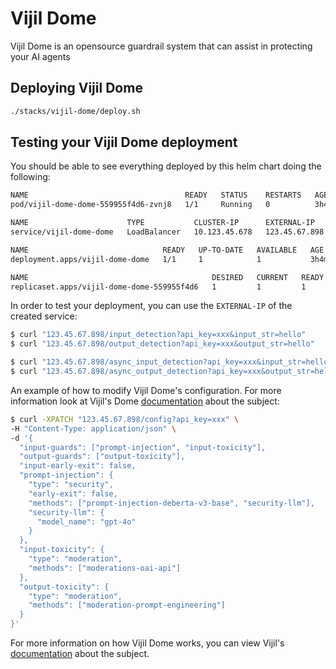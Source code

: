 # Vijil Dome

Vijil Dome is an opensource guardrail system that can assist in protecting your AI agents

## Deploying Vijil Dome

```bash
./stacks/vijil-dome/deploy.sh
```

## Testing your Vijil Dome deployment

You should be able to see everything deployed by this helm chart doing the following:
```bash
NAME                                   READY   STATUS    RESTARTS   AGE
pod/vijil-dome-dome-559955f4d6-zvnj8   1/1     Running   0          3h4m

NAME                      TYPE           CLUSTER-IP      EXTERNAL-IP     PORT(S)        AGE
service/vijil-dome-dome   LoadBalancer   10.123.45.678   123.45.67.898   80:31809/TCP   3h4m

NAME                              READY   UP-TO-DATE   AVAILABLE   AGE
deployment.apps/vijil-dome-dome   1/1     1            1           3h4m

NAME                                         DESIRED   CURRENT   READY   AGE
replicaset.apps/vijil-dome-dome-559955f4d6   1         1         1       3h4m
```

In order to test your deployment, you can use the `EXTERNAL-IP` of the created service:
```bash
$ curl "123.45.67.898/input_detection?api_key=xxx&input_str=hello"
$ curl "123.45.67.898/output_detection?api_key=xxx&output_str=hello"

$ curl "123.45.67.898/async_input_detection?api_key=xxx&input_str=hello"
$ curl "123.45.67.898/async_output_detection?api_key=xxx&output_str=hello"
```

An example of how to modify Vijil Dome's configuration. For more information look at Vijil's Dome [documentation](https://docs.vijil.ai/dome/config.html) about the subject:
```bash
$ curl -XPATCH "123.45.67.898/config?api_key=xxx" \
-H "Content-Type: application/json" \
-d '{
  "input-guards": ["prompt-injection", "input-toxicity"],
  "output-guards": ["output-toxicity"],
  "input-early-exit": false,
  "prompt-injection": {
    "type": "security",
    "early-exit": false,
    "methods": ["prompt-injection-deberta-v3-base", "security-llm"],
    "security-llm": {
      "model_name": "gpt-4o"
    }
  },
  "input-toxicity": {
    "type": "moderation",
    "methods": ["moderations-oai-api"]
  },
  "output-toxicity": {
    "type": "moderation",
    "methods": ["moderation-prompt-engineering"]
  }
}'
```

For more information on how Vijil Dome works, you can view Vijil's [documentation](https://docs.vijil.ai/dome/intro.html) about the subject.
